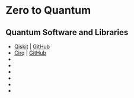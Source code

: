 # Zero to Quantum

## Quantum Software and Libraries
 - [Qiskit](https://qiskit.org) | [GitHub](https://github.com/Qiskit)
 - [Cirq](https://quantumai.google/cirq) | [GitHub](https://github.com/quantumlib/Cirq)
 -
 -
 -
 -
 -
 -
 

